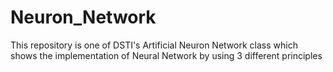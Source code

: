 # Neuron_Network
This repository is one of DSTI's Artificial Neuron Network class which shows the implementation of Neural Network by using 3 different principles
